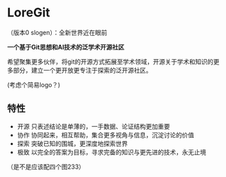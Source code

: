 # LoreGit

（版本0 slogen）：全新世界近在眼前

**一个基于Git思想和AI技术的泛学术开源社区**

希望聚集更多伙伴，将git的开源方式拓展至学术领域，开源关于学术和知识的更多部分，建立一个更开放更专注于探索的泛开源社区。



(考虑个简易logo？)

## 特性

- 开源   只表述结论是单薄的，一手数据、论证结构更加重要
- 协作   协同起来，相互帮助，集合更多视角与信息，沉淀讨论的价值
- 探索   突破已知的围城，更深度地探索世界
- 极致   以完全的答案为目标，寻求完备的知识与更先进的技术，永无止境



（是不是应该配四个图233）

